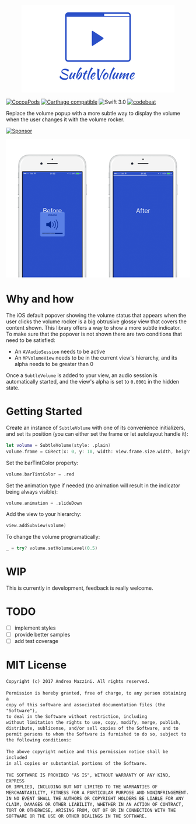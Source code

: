 <p align="center">
  <img width="420" src="assets/logo.png"/>
</p>

[![CocoaPods](https://cocoapod-badges.herokuapp.com/v/SubtleVolume/badge.svg)](http://cocoapods.org/?q=subtlevolume)
[![Carthage compatible](https://img.shields.io/badge/Carthage-compatible-4BC51D.svg?style=flat)](https://github.com/Carthage/Carthage)
![Swift 3.0](https://img.shields.io/badge/swift-3.0-orange.svg)
[![codebeat](https://codebeat.co/badges/4bc9d591-39a9-4f3f-a6cd-775c68568368)](https://codebeat.co/projects/github-com-andreamazz-subtlevolume)

Replace the volume popup with a more subtle way to display the volume when the user changes it with the volume rocker.

<a target="_blank" rel="nofollow" href="https://app.codesponsor.io/link/9Jjp1jzKpTgCg7fq5tVzNmnV/andreamazz/SubtleVolume">
  <img alt="Sponsor" src="https://app.codesponsor.io/embed/9Jjp1jzKpTgCg7fq5tVzNmnV/andreamazz/SubtleVolume.svg" />
</a>

<p align="center">
  <img width="640" src="assets/screenshot.png"/>
</p>

# Why and how
The iOS default popover showing the volume status that appears when the user clicks the volume rocker is a big obtrusive glossy view that covers the content shown. This library offers a way to show a more subtle indicator.  
To make sure that the popover is not shown there are two conditions that need to be satisfied:  
- An `AVAudioSession` needs to be active
- An `MPVolumeView` needs to be in the current view's hierarchy, and its alpha needs to be greater than 0

Once a `SubtleVolume` is added to your view, an audio session is automatically started, and the view's alpha is set to `0.0001` in the hidden state.

# Getting Started
Create an instance of `SubtleVolume` with one of its convenience initializers, and set its position (you can either set the frame or let autolayout handle it):
```swift
let volume = SubtleVolume(style: .plain)
volume.frame = CGRect(x: 0, y: 10, width: view.frame.size.width, height: 4)
```

Set the barTintColor property:
```swift
volume.barTintColor = .red
```

Set the animation type if needed (no animation will result in the indicator being always visible):
```swift
volume.animation = .slideDown
```

Add the view to your hierarchy:
```swift
view.addSubview(volume)
```

To change the volume programatically:
```swift
_ = try? volume.setVolumeLevel(0.5)
```

# WIP
This is currently in development, feedback is really welcome.

# TODO
- [ ] implement styles
- [ ] provide better samples
- [ ] add test coverage

# MIT License

	Copyright (c) 2017 Andrea Mazzini. All rights reserved.

	Permission is hereby granted, free of charge, to any person obtaining a
	copy of this software and associated documentation files (the "Software"),
	to deal in the Software without restriction, including
	without limitation the rights to use, copy, modify, merge, publish,
	distribute, sublicense, and/or sell copies of the Software, and to
	permit persons to whom the Software is furnished to do so, subject to
	the following conditions:

	The above copyright notice and this permission notice shall be included
	in all copies or substantial portions of the Software.

	THE SOFTWARE IS PROVIDED "AS IS", WITHOUT WARRANTY OF ANY KIND, EXPRESS
	OR IMPLIED, INCLUDING BUT NOT LIMITED TO THE WARRANTIES OF
	MERCHANTABILITY, FITNESS FOR A PARTICULAR PURPOSE AND NONINFRINGEMENT.
	IN NO EVENT SHALL THE AUTHORS OR COPYRIGHT HOLDERS BE LIABLE FOR ANY
	CLAIM, DAMAGES OR OTHER LIABILITY, WHETHER IN AN ACTION OF CONTRACT,
	TORT OR OTHERWISE, ARISING FROM, OUT OF OR IN CONNECTION WITH THE
	SOFTWARE OR THE USE OR OTHER DEALINGS IN THE SOFTWARE.
